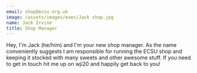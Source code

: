```yaml
---
email: shop@ecsu.org.uk
image: /assets/images/exec/Jack shop.jpg
name: Jack Irvine
title: Shop Manager
---
```


Hey, I'm Jack (he/him) and I'm your new shop manager. As the name conveniently suggests I am responsible for running the ECSU shop
and keeping it stocked with many sweets and other awesome stuff. If you need to get in touch hit me up on wji20 and happily get back to you!